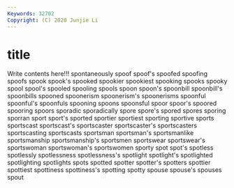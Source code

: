 ```yaml
---
Keywords: 32702
Copyright: (C) 2020 Junjie Li
---
```


# title

Write contents here!!!
spontaneously 
spoof 
spoof's 
spoofed 
spoofing 
spoofs
spook 
spook's 
spooked 
spookier 
spookiest 
spooking 
spooks 
spooky 
spool 
spool's
spooled 
spooling 
spools 
spoon 
spoon's 
spoonbill 
spoonbill's 
spoonbills 
spooned 
spoonerism
spoonerism's 
spoonerisms 
spoonful 
spoonful's 
spoonfuls 
spooning 
spoons 
spoonsful 
spoor 
spoor's
spoored 
spooring 
spoors 
sporadic 
sporadically 
spore 
spore's 
spored 
spores 
sporing
sporran 
sport 
sport's 
sported 
sportier 
sportiest 
sporting 
sportive 
sports 
sportscast
sportscast's 
sportscaster 
sportscaster's 
sportscasters 
sportscasting 
sportscasts 
sportsman 
sportsman's 
sportsmanlike 
sportsmanship
sportsmanship's 
sportsmen 
sportswear 
sportswear's 
sportswoman 
sportswoman's 
sportswomen 
sporty 
spot 
spot's
spotless 
spotlessly 
spotlessness 
spotlessness's 
spotlight 
spotlight's 
spotlighted 
spotlighting 
spotlights 
spots
spotted 
spotter 
spotter's 
spotters 
spottier 
spottiest 
spottiness 
spottiness's 
spotting 
spotty
spouse 
spouse's 
spouses 
spout 
